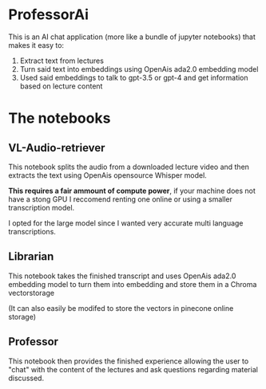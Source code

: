 # ProfessorAi
This is an AI chat application (more like a bundle of jupyter notebooks) that makes it easy to:
1. Extract text from lectures
2. Turn said text into embeddings using OpenAis ada2.0 embedding model
3. Used said embeddings to talk to gpt-3.5 or gpt-4 and get information based on lecture content

# The notebooks
## VL-Audio-retriever
This notebook splits the audio from a downloaded lecture video and then extracts the text using OpenAis opensource Whisper model.


**This requires a fair ammount of compute power**, if your machine does not have a stong GPU I reccomend renting one online or using a smaller transcription model. 

I opted for the large model since I wanted very accurate multi language transcriptions.

## Librarian
This notebook takes the finished transcript and uses OpenAis ada2.0 embedding model to turn them into embedding and store them in a Chroma vectorstorage

(It can also easily be modifed to store the vectors in pinecone online storage)

## Professor
This notebook then provides the finished experience allowing the user to "chat" with the content of the lectures and ask questions regarding material discussed.

